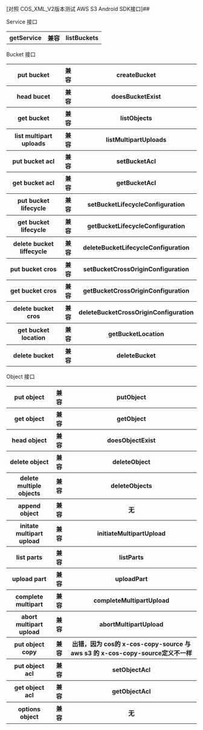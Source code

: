 [对照 COS_XML_V2版本测试 AWS S3 Android SDK接口]##

Service 接口

<table>
<tr><th>getService</th><th>兼容</th><th>listBuckets</th></tr>
</table>

Bucket 接口

<table>
<tr><th>put bucket</th><th>兼容</th><th> createBucket</th></tr>

<tr><th>head bucet</th><th>兼容</th><th> doesBucketExist</th></tr>

<tr><th>get bucket</th><th>兼容</th><th> listObjects</th></tr>

<tr><th>list multipart uploads</th><th>兼容</th><th> listMultipartUploads</th></tr>

<tr><th>put bucket acl</th><th>兼容</th><th> setBucketAcl</th></tr>

<tr><th>get bucket acl</th><th>兼容</th><th> getBucketAcl</th></tr>

<tr><th>put bucket lifecycle</th><th>兼容</th><th> setBucketLifecycleConfiguration</th></tr>

<tr><th>get bucket lifecycle</th><th>兼容</th><th> getBucketLifecycleConfiguration</th></tr>

<tr><th>delete bucket liffecycle</th><th>兼容</th><th> deleteBucketLifecycleConfiguration</th></tr>

<tr><th>put bucket cros</th><th>兼容</th><th> setBucketCrossOriginConfiguration</th></tr>

<tr><th>get bucket cros</th><th>兼容</th><th> getBucketCrossOriginConfiguration</th></tr>

<tr><th>delete bucket cros</th><th>兼容</th><th> deleteBucketCrossOriginConfiguration</th></tr>

<tr><th>get bucket location</th><th>兼容</th><th> getBucketLocation</th></tr>

<tr><th>delete bucket</th><th>兼容</th><th> deleteBucket</th></tr>
</table>

Object 接口

<table>
<tr><th>put object</th><th>兼容</th><th> putObject</th></tr>

<tr><th>get object</th><th>兼容</th><th> getObject</th></tr>

<tr><th>head object</th><th>兼容</th><th> doesObjectExist</th></tr>

<tr><th>delete object</th><th>兼容</th><th> deleteObject</th></tr>

<tr><th>delete multiple objects</th><th>兼容</th><th> deleteObjects</th></tr>

<tr><th>append object</th><th>兼容</th><th> 无</th></tr>

<tr><th>initate multipart upload</th><th>兼容</th><th>initiateMultipartUpload</th></tr>

<tr><th>list parts</th><th>兼容</th><th>listParts</th></tr>

<tr><th>upload part</th><th>兼容</th><th>uploadPart</th></tr>

<tr><th>complete multipart</th><th>兼容</th><th>completeMultipartUpload</th></tr>

<tr><th>abort multipart upload</th><th>兼容</th><th>abortMultipartUpload</th></tr>

<tr><th>put object copy</th><th>兼容</th><th> 出错，因为 cos的 x-cos-copy-source 与 aws s3 的 x-cos-copy-source定义不一样</th></tr>

<tr><th>put object acl</th><th>兼容</th><th>setObjectAcl</th></tr>

<tr><th>get object acl</th><th>兼容</th><th>getObjectAcl</th></tr>

<tr><th>options object</th><th>兼容</th><th> 无</th></tr>
</table>
